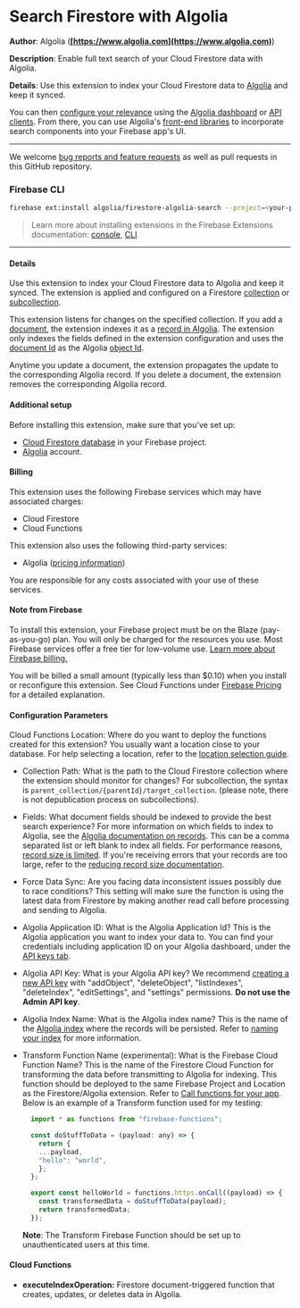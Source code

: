 # Search Firestore with Algolia

**Author**: Algolia (**[https://www.algolia.com](https://www.algolia.com)**)

**Description**: Enable full text search of your Cloud Firestore data with Algolia.

**Details**: Use this extension to index your Cloud Firestore data to [Algolia](https://www.algolia.com/doc/) and keep it synced.

You can then [configure your relevance](/doc/guides/getting-started/how-algolia-works/in-depth/implementation-process/#configuring-relevance) using the [Algolia dashboard](https://www.algolia.com/dashboard) or [API clients](/doc/api-client/getting-started/install/javascript/). From there, you can use Algolia's [front-end libraries](/doc/guides/building-search-ui/what-is-instantsearch/js/) to incorporate search components into your Firebase app's UI.

---

We welcome [bug reports and feature requests](https://github.com/algolia/firestore-algolia-search/issues/new) as well as pull requests in this GitHub repository.

### Firebase CLI

```bash
firebase ext:install algolia/firestore-algolia-search --project=<your-project-id>
```

> Learn more about installing extensions in the Firebase Extensions documentation: [console](https://firebase.google.com/docs/extensions/install-extensions?platform=console), [CLI](https://firebase.google.com/docs/extensions/install-extensions?platform=cli)

---

#### Details

Use this extension to index your Cloud Firestore data to Algolia and keep it synced.  The extension is applied and configured on a Firestore [collection](https://firebase.google.com/docs/firestore/data-model#collections) or [subcollection](https://firebase.google.com/docs/firestore/data-model#subcollections).

This extension listens for changes on the specified collection. If you add a [document](https://firebase.google.com/docs/firestore/data-model#documents), the extension indexes it as a [record in Algolia](https://www.algolia.com/doc/faq/basics/what-is-a-record/). The extension only indexes the fields defined in the extension configuration and uses the [document Id](https://firebase.google.com/docs/firestore/manage-data/add-data#add_a_document) as the Algolia [object Id](https://www.algolia.com/doc/guides/sending-and-managing-data/send-and-update-your-data/#using-unique-object-identifiers).

Anytime you update a document, the extension propagates the update to the corresponding Algolia record. If you delete a document, the extension removes the corresponding Algolia record.

#### Additional setup

Before installing this extension, make sure that you've set up:
- [Cloud Firestore database](https://firebase.google.com/docs/firestore/quickstart) in your Firebase project.
- [Algolia](https://www.algolia.com/) account.


#### Billing

This extension uses the following Firebase services which may have associated charges:

- Cloud Firestore
- Cloud Functions

This extension also uses the following third-party services:

- Algolia ([pricing information](https://www.algolia.com/pricing))

You are responsible for any costs associated with your use of these services.

#### Note from Firebase

To install this extension, your Firebase project must be on the Blaze (pay-as-you-go) plan. You will only be charged for the resources you use. Most Firebase services offer a free tier for low-volume use. [Learn more about Firebase billing.](https://firebase.google.com/pricing)

You will be billed a small amount (typically less than $0.10) when you install or reconfigure this extension. See Cloud Functions under [Firebase Pricing](https://firebase.google.com/pricing) for a detailed explanation.

#### Configuration Parameters

Cloud Functions Location: Where do you want to deploy the functions created for this extension?
  You usually want a location close to your database.
  For help selecting a location, refer to the
  [location selection guide](https://firebase.google.com/docs/functions/locations).

- Collection Path: What is the path to the Cloud Firestore collection where the extension should monitor for changes?
  For subcollection, the syntax is `parent_collection/{parentId}/target_collection`. (please note, there is not depublication process on subcollections).

- Fields: What document fields should be indexed to provide the best search experience? For more information on which fields to index to Algolia, see the [Algolia documentation on records](https://www.algolia.com/doc/guides/sending-and-managing-data/prepare-your-data/#algolia-records).
  This can be a comma separated list or left blank to index all fields.
  For performance reasons, [record size is limited](https://www.algolia.com/doc/guides/sending-and-managing-data/prepare-your-data/in-depth/index-and-records-size-and-usage-limitations/#record-size-limits).
  If you're receiving errors that your records are too large, refer to the [reducing record size documentation](https://www.algolia.com/doc/guides/sending-and-managing-data/prepare-your-data/how-to/reducing-object-size/).

- Force Data Sync: Are you facing data inconsistent issues possibly due to race conditions?
  This setting will make sure the function is using the latest data from Firestore by making another read call before processing and sending to Algolia.

- Algolia Application ID: What is the Algolia Application Id?
  This is the Algolia application you want to index your data to.
  You can find your credentials including application ID on your Algolia dashboard,
  under the [API keys tab](https://www.algolia.com/api-keys).

- Algolia API Key: What is your Algolia API key?
  We recommend [creating a new API key](https://www.algolia.com/doc/guides/security/api-keys/#creating-and-managing-api-keys)
  with "addObject", "deleteObject", "listIndexes", "deleteIndex", "editSettings", and "settings" permissions.
  **Do not use the Admin API key**.

- Algolia Index Name: What is the Algolia index name?
  This is the name of the [Algolia index](https://www.algolia.com/doc/faq/basics/what-is-an-index/)
  where the records will be persisted.
  Refer to [naming your index](https://www.algolia.com/doc/guides/sending-and-managing-data/send-and-update-your-data/#naming-your-index) for more information.

- Transform Function Name (experimental): What is the Firebase Cloud Function Name?
  This is the name of the Firestore Cloud Function for transforming the data before transmitting to Algolia for indexing.
  This function should be deployed to the same Firebase Project and Location as the Firestore/Algolia extension.
  Refer to [Call functions for your app](https://firebase.google.com/docs/functions/callable).
  Below is an example of a Transform function used for my testing:
  ```javascript
    import * as functions from "firebase-functions";

    const doStuffToData = (payload: any) => {
      return {
      ...payload,
      "hello": "world",
      };
    };

    export const helloWorld = functions.https.onCall((payload) => {
      const transformedData = doStuffToData(payload);
      return transformedData;
    });
  ```
  **Note**: The Transform Firebase Function should be set up to unauthenticated users at this time.

#### Cloud Functions

- **executeIndexOperation:** Firestore document-triggered function that creates, updates, or deletes data in Algolia.
